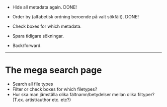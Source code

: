 * Hide all metadata again. DONE!
* Order by (alfabetisk ordning beroende på valt sökfält). DONE!

* Check boxes for which metadata.
* Spara tidigare sökningar.
* Back/forward.

---
# The mega search page
* Search all file types
* Filter or check boxes for which filetypes?
* Hur ska man jämställa olika fältnamn/betydelser mellan olika filtyper? (T.ex. artist/author etc. etc?)


